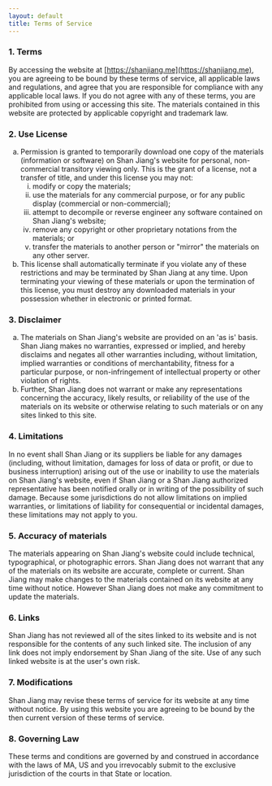 ```yaml
---
layout: default
title: Terms of Service
---
```


### 1. Terms
By accessing the website at [https://shanjiang.me](https://shanjiang.me), you are agreeing to be bound by these terms of service, all applicable laws and regulations, and agree that you are responsible for compliance with any applicable local laws. If you do not agree with any of these terms, you are prohibited from using or accessing this site. The materials contained in this website are protected by applicable copyright and trademark law.

### 2. Use License
<ol type="a">
   <li>Permission is granted to temporarily download one copy of the materials (information or software) on Shan Jiang's website for personal, non-commercial transitory viewing only. This is the grant of a license, not a transfer of title, and under this license you may not:
   <ol type="i">
       <li>modify or copy the materials;</li>
       <li>use the materials for any commercial purpose, or for any public display (commercial or non-commercial);</li>
       <li>attempt to decompile or reverse engineer any software contained on Shan Jiang's website;</li>
       <li>remove any copyright or other proprietary notations from the materials; or</li>
       <li>transfer the materials to another person or "mirror" the materials on any other server.</li>
   </ol>
    </li>
   <li>This license shall automatically terminate if you violate any of these restrictions and may be terminated by Shan Jiang at any time. Upon terminating your viewing of these materials or upon the termination of this license, you must destroy any downloaded materials in your possession whether in electronic or printed format.</li>
</ol>

### 3. Disclaimer
<ol type="a">
   <li>The materials on Shan Jiang's website are provided on an 'as is' basis. Shan Jiang makes no warranties, expressed or implied, and hereby disclaims and negates all other warranties including, without limitation, implied warranties or conditions of merchantability, fitness for a particular purpose, or non-infringement of intellectual property or other violation of rights.</li>
   <li>Further, Shan Jiang does not warrant or make any representations concerning the accuracy, likely results, or reliability of the use of the materials on its website or otherwise relating to such materials or on any sites linked to this site.</li>
</ol>

### 4. Limitations
In no event shall Shan Jiang or its suppliers be liable for any damages (including, without limitation, damages for loss of data or profit, or due to business interruption) arising out of the use or inability to use the materials on Shan Jiang's website, even if Shan Jiang or a Shan Jiang authorized representative has been notified orally or in writing of the possibility of such damage. Because some jurisdictions do not allow limitations on implied warranties, or limitations of liability for consequential or incidental damages, these limitations may not apply to you.

### 5. Accuracy of materials
The materials appearing on Shan Jiang's website could include technical, typographical, or photographic errors. Shan Jiang does not warrant that any of the materials on its website are accurate, complete or current. Shan Jiang may make changes to the materials contained on its website at any time without notice. However Shan Jiang does not make any commitment to update the materials.

### 6. Links
Shan Jiang has not reviewed all of the sites linked to its website and is not responsible for the contents of any such linked site. The inclusion of any link does not imply endorsement by Shan Jiang of the site. Use of any such linked website is at the user's own risk.

### 7. Modifications
Shan Jiang may revise these terms of service for its website at any time without notice. By using this website you are agreeing to be bound by the then current version of these terms of service.

### 8. Governing Law
These terms and conditions are governed by and construed in accordance with the laws of MA, US and you irrevocably submit to the exclusive jurisdiction of the courts in that State or location.

